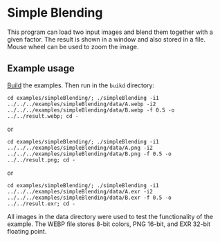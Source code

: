 # Simple Blending
This program can load two input images and blend them together with a given factor. The result is shown in a window and also stored in a file. Mouse wheel can be used to zoom the image.

## Example usage
[Build](../../README.md) the examples. Then run in the `buikd` directory:

    cd examples/simpleBlending/; ./simpleBlending -i1 ../../../examples/simpleBlending/data/A.webp -i2 ../../../examples/simpleBlending/data/B.webp -f 0.5 -o ../../result.webp; cd -

or

    cd examples/simpleBlending/; ./simpleBlending -i1 ../../../examples/simpleBlending/data/A.png -i2 ../../../examples/simpleBlending/data/B.png -f 0.5 -o ../../result.png; cd -

or

    cd examples/simpleBlending/; ./simpleBlending -i1 ../../../examples/simpleBlending/data/A.exr -i2 ../../../examples/simpleBlending/data/B.exr -f 0.5 -o ../../result.exr; cd -
 

All images in the data directory were used to test the functionality of the example. The WEBP file stores 8-bit colors, PNG 16-bit, and EXR 32-bit floating point.
